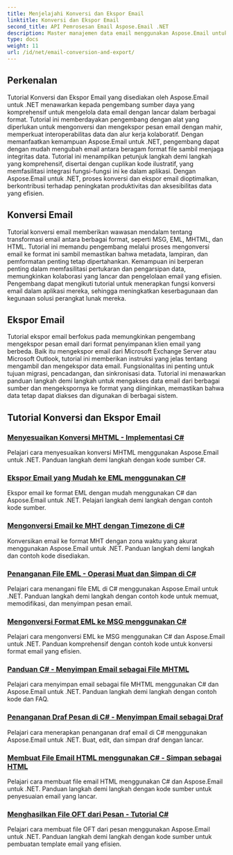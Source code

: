 ```yaml
---
title: Menjelajahi Konversi dan Ekspor Email
linktitle: Konversi dan Ekspor Email
second_title: API Pemrosesan Email Aspose.Email .NET
description: Master manajemen data email menggunakan Aspose.Email untuk tutorial .NET. Konversi, ekspor email, pertahankan integritas, tangani lampiran. Tinggikan dengan contoh.
type: docs
weight: 11
url: /id/net/email-conversion-and-export/
---
```


## Perkenalan

Tutorial Konversi dan Ekspor Email yang disediakan oleh Aspose.Email untuk .NET menawarkan kepada pengembang sumber daya yang komprehensif untuk mengelola data email dengan lancar dalam berbagai format. Tutorial ini memberdayakan pengembang dengan alat yang diperlukan untuk mengonversi dan mengekspor pesan email dengan mahir, memperkuat interoperabilitas data dan alur kerja kolaboratif. Dengan memanfaatkan kemampuan Aspose.Email untuk .NET, pengembang dapat dengan mudah mengubah email antara beragam format file sambil menjaga integritas data. Tutorial ini menampilkan petunjuk langkah demi langkah yang komprehensif, disertai dengan cuplikan kode ilustratif, yang memfasilitasi integrasi fungsi-fungsi ini ke dalam aplikasi. Dengan Aspose.Email untuk .NET, proses konversi dan ekspor email dioptimalkan, berkontribusi terhadap peningkatan produktivitas dan aksesibilitas data yang efisien.

## Konversi Email

Tutorial konversi email memberikan wawasan mendalam tentang transformasi email antara berbagai format, seperti MSG, EML, MHTML, dan HTML. Tutorial ini memandu pengembang melalui proses mengonversi email ke format ini sambil memastikan bahwa metadata, lampiran, dan pemformatan penting tetap dipertahankan. Kemampuan ini berperan penting dalam memfasilitasi pertukaran dan pengarsipan data, memungkinkan kolaborasi yang lancar dan pengelolaan email yang efisien. Pengembang dapat mengikuti tutorial untuk menerapkan fungsi konversi email dalam aplikasi mereka, sehingga meningkatkan keserbagunaan dan kegunaan solusi perangkat lunak mereka.

## Ekspor Email

Tutorial ekspor email berfokus pada memungkinkan pengembang mengekspor pesan email dari format penyimpanan klien email yang berbeda. Baik itu mengekspor email dari Microsoft Exchange Server atau Microsoft Outlook, tutorial ini memberikan instruksi yang jelas tentang mengambil dan mengekspor data email. Fungsionalitas ini penting untuk tujuan migrasi, pencadangan, dan sinkronisasi data. Tutorial ini menawarkan panduan langkah demi langkah untuk mengakses data email dari berbagai sumber dan mengekspornya ke format yang diinginkan, memastikan bahwa data tetap dapat diakses dan digunakan di berbagai sistem.

## Tutorial Konversi dan Ekspor Email
### [Menyesuaikan Konversi MHTML - Implementasi C#](./customizing-mhtml-conversion-csharp-implementation/)
Pelajari cara menyesuaikan konversi MHTML menggunakan Aspose.Email untuk .NET. Panduan langkah demi langkah dengan kode sumber C#.
### [Ekspor Email yang Mudah ke EML menggunakan C#](./effortless-email-export-to-eml-using-csharp/)
Ekspor email ke format EML dengan mudah menggunakan C# dan Aspose.Email untuk .NET. Pelajari langkah demi langkah dengan contoh kode sumber.
### [Mengonversi Email ke MHT dengan Timezone di C#](./converting-email-to-mht-with-timezone-in-csharp/)
Konversikan email ke format MHT dengan zona waktu yang akurat menggunakan Aspose.Email untuk .NET. Panduan langkah demi langkah dan contoh kode disediakan.
### [Penanganan File EML - Operasi Muat dan Simpan di C#](./eml-file-handling-load-and-save-operations-in-csharp/)
Pelajari cara menangani file EML di C# menggunakan Aspose.Email untuk .NET. Panduan langkah demi langkah dengan contoh kode untuk memuat, memodifikasi, dan menyimpan pesan email.
### [Mengonversi Format EML ke MSG menggunakan C#](./converting-eml-to-msg-format-using-csharp/)
Pelajari cara mengonversi EML ke MSG menggunakan C# dan Aspose.Email untuk .NET. Panduan komprehensif dengan contoh kode untuk konversi format email yang efisien.
### [Panduan C# - Menyimpan Email sebagai File MHTML](./csharp-guide-saving-email-as-mhtml-file/)
Pelajari cara menyimpan email sebagai file MHTML menggunakan C# dan Aspose.Email untuk .NET. Panduan langkah demi langkah dengan contoh kode dan FAQ.
### [Penanganan Draf Pesan di C# - Menyimpan Email sebagai Draf](./draft-message-handling-in-csharp-saving-email-as-draft/)
Pelajari cara menerapkan penanganan draf email di C# menggunakan Aspose.Email untuk .NET. Buat, edit, dan simpan draf dengan lancar.
### [Membuat File Email HTML menggunakan C# - Simpan sebagai HTML](./creating-html-email-files-using-csharp-save-as-html/)
Pelajari cara membuat file email HTML menggunakan C# dan Aspose.Email untuk .NET. Panduan langkah demi langkah dengan kode sumber untuk penyesuaian email yang lancar.
### [Menghasilkan File OFT dari Pesan - Tutorial C#](./generating-oft-files-from-messages-csharp-tutorial/)
Pelajari cara membuat file OFT dari pesan menggunakan Aspose.Email untuk .NET. Panduan langkah demi langkah dengan kode sumber untuk pembuatan template email yang efisien.